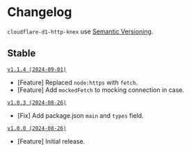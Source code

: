 # Changelog

`cloudflare-d1-http-knex` use [Semantic Versioning](https://semver.org/).

## Stable

[`v1.1.4 (2024-09-01)`](https://github.com/zfben/cloudflare-d1-http-knex/compare/v1.0.3...v1.1.4)

- [Feature] Replaced `node:https` with `fetch`.
- [Feature] Add `mockedFetch` to mocking connection in case.

[`v1.0.3 (2024-08-26)`](https://github.com/zfben/cloudflare-d1-http-knex/compare/v1.0.0...v1.0.3)

- [Fix] Add package.json `main` and `types` field.

[`v1.0.0 (2024-08-26)`](https://github.com/zfben/cloudflare-d1-http-knex/compare/v0.0.0...v1.0.0)

- [Feature] Initial release.
